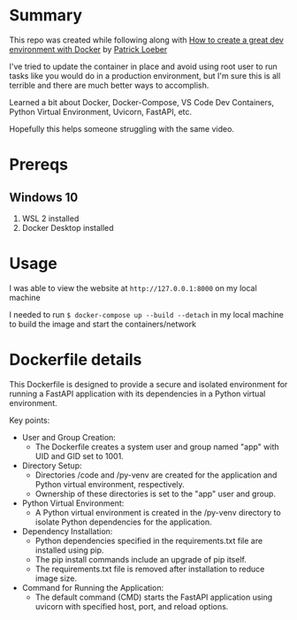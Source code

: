 # Summary

This repo was created while following along with [How to create a great dev environment with Docker](https://www.youtube.com/watch?v=0H2miBK_gAk) by [Patrick Loeber](youtube.com/@patloeber)

I've tried to update the container in place and avoid using root user to run tasks like you would do in a production environment, but I'm sure this is all terrible and there are much better ways to accomplish.

Learned a bit about Docker, Docker-Compose, VS Code Dev Containers, Python Virtual Environment, Uvicorn, FastAPI, etc.

Hopefully this helps someone struggling with the same video.

# Prereqs

## Windows 10
1. WSL 2 installed
2. Docker Desktop installed 

# Usage

I was able to view the website at `http://127.0.0.1:8000` on my local machine

I needed to run `$ docker-compose up --build --detach` in my local machine to build the image and start the containers/network

# Dockerfile details

This Dockerfile is designed to provide a secure and isolated environment for running a FastAPI application with its dependencies in a Python virtual environment. 

Key points:
- User and Group Creation:
  - The Dockerfile creates a system user and group named "app" with UID and GID set to 1001.
- Directory Setup:
  - Directories /code and /py-venv are created for the application and Python virtual environment, respectively.
  - Ownership of these directories is set to the "app" user and group.
- Python Virtual Environment:
  - A Python virtual environment is created in the /py-venv directory to isolate Python dependencies for the application.
- Dependency Installation:
  - Python dependencies specified in the requirements.txt file are installed using pip.
  - The pip install commands include an upgrade of pip itself.
  - The requirements.txt file is removed after installation to reduce image size.
- Command for Running the Application:
  - The default command (CMD) starts the FastAPI application using uvicorn with specified host, port, and reload options.
